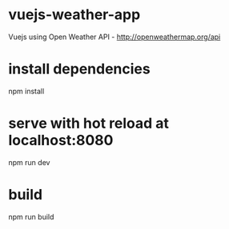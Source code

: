 # vuejs-weather-app
Vuejs using Open Weather API - http://openweathermap.org/api 

# install dependencies
npm install

# serve with hot reload at localhost:8080
npm run dev

# build
npm run build